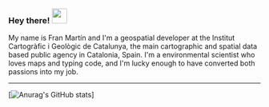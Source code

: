 ### Hey there! <img src="https://raw.githubusercontent.com/MartinHeinz/MartinHeinz/master/wave.gif" width="30px">
My name is Fran Martín and I'm a geospatial developer at the Institut Cartogràfic i Geològic de Catalunya, the main cartographic and spatial data based public agency in Catalonia, Spain. I'm a environmental scientist who loves maps and typing code, and I'm lucky enough to have converted both passions into my job.

---
[![Anurag's GitHub stats](https://github-readme-stats.vercel.app/api?username=fmariv&show_icons=true&theme=dracula)]


<!--
**fmariv/fmariv** is a ✨ _special_ ✨ repository because its `README.md` (this file) appears on your GitHub profile.

Here are some ideas to get you started:

- 🔭 I’m currently working on ...
- 🌱 I’m currently learning ...
- 👯 I’m looking to collaborate on ...
- 🤔 I’m looking for help with ...
- 💬 Ask me about ...
- 📫 How to reach me: ...
- 😄 Pronouns: ...
- ⚡ Fun fact: ...
-->
